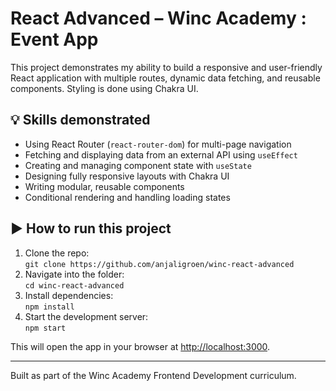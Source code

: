 # React Advanced – Winc Academy : Event App

This project demonstrates my ability to build a responsive and user-friendly React application with multiple routes, dynamic data fetching, and reusable components. Styling is done using Chakra UI.

## 💡 Skills demonstrated

- Using React Router (`react-router-dom`) for multi-page navigation  
- Fetching and displaying data from an external API using `useEffect`  
- Creating and managing component state with `useState`  
- Designing fully responsive layouts with Chakra UI  
- Writing modular, reusable components  
- Conditional rendering and handling loading states

## ▶️ How to run this project

1. Clone the repo:  
   `git clone https://github.com/anjaligroen/winc-react-advanced`
2. Navigate into the folder:  
   `cd winc-react-advanced`
3. Install dependencies:  
   `npm install`
4. Start the development server:  
   `npm start`

This will open the app in your browser at [http://localhost:3000](http://localhost:3000).

---

Built as part of the Winc Academy Frontend Development curriculum.
